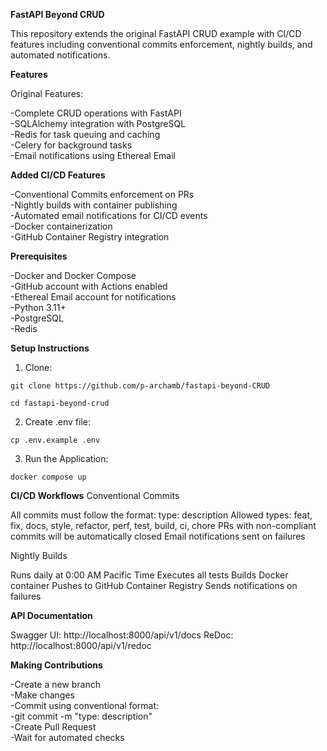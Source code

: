 **FastAPI Beyond CRUD**

This repository extends the original FastAPI CRUD example with CI/CD features including conventional commits enforcement, nightly builds, and automated notifications.

**Features**

Original Features:

-Complete CRUD operations with FastAPI  
-SQLAlchemy integration with PostgreSQL  
-Redis for task queuing and caching  
-Celery for background tasks  
-Email notifications using Ethereal Email  

**Added CI/CD Features**

-Conventional Commits enforcement on PRs  
-Nightly builds with container publishing  
-Automated email notifications for CI/CD events  
-Docker containerization  
-GitHub Container Registry integration  

**Prerequisites**

-Docker and Docker Compose  
-GitHub account with Actions enabled  
-Ethereal Email account for notifications  
-Python 3.11+  
-PostgreSQL  
-Redis  

**Setup Instructions**

1. Clone:

`git clone https://github.com/p-archamb/fastapi-beyond-CRUD` 

`cd fastapi-beyond-crud`

2. Create .env file:

`cp .env.example .env`

3. Run the Application:

`docker compose up`

**CI/CD Workflows**
Conventional Commits

All commits must follow the format: type: description
Allowed types: feat, fix, docs, style, refactor, perf, test, build, ci, chore
PRs with non-compliant commits will be automatically closed
Email notifications sent on failures

Nightly Builds

Runs daily at 0:00 AM Pacific Time
Executes all tests
Builds Docker container
Pushes to GitHub Container Registry
Sends notifications on failures

**API Documentation**

Swagger UI: http://localhost:8000/api/v1/docs
ReDoc: http://localhost:8000/api/v1/redoc


**Making Contributions**

-Create a new branch  
-Make changes  
-Commit using conventional format:  
-git commit -m "type: description"  
-Create Pull Request  
-Wait for automated checks  
